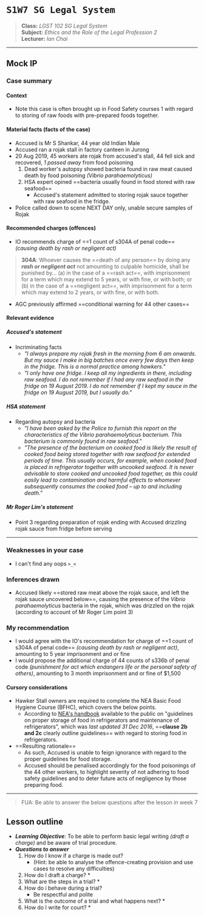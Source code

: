 # `S1W7 SG Legal System`

> **Class:** *LGST 102 SG Legal System*  
> **Subject:** *Ethics and the Role of the Legal Profession 2*  
> **Lecturer:** *Ian Chai*

---
## Mock IP
### Case summary
#### Context
* Note this case is often brought up in Food Safety courses 1 with regard to storing of raw foods with pre-prepared foods together.
#### Material facts (facts of the case)
* Accused is Mr S Shankar, 44 year old Indian Male 
* Accused ran a rojak stall in factory canteen in Jurong
* 20 Aug 2019, 45 workers ate rojak from accused's stall, 44 fell sick and recovered, *1 passed away* from food poisoning
	1. Dead worker's autopsy showed bacteria found in raw meat caused death by food poisoning *(Vibrio parahaemolyticus)*
	2. HSA expert opined ==bacteria usually found in food stored with raw seafood==
		* Accused's statement admitted to storing rojak sauce together with raw seafood in the fridge.
* Police called down to scene NEXT DAY only, unable secure samples of Rojak
#### Recommended charges (offences)
* IO recommends charge of ==1 count of s304A of penal code== *(causing death by rash or negligent act)*
>  **304A**: Whoever causes the ==death of any person== by doing any ***rash or negligent act*** not amounting to culpable homicide, shall be punished by...
		(a) in the case of a ==rash act==, with imprisonment for a term which may extend to 5 years, or with fine, or with both; or	
		(b) in the case of a ==negligent act==, with imprisonment for a term which may extend to 2 years, or with fine, or with both.
* AGC previously affirmed ==conditional warning for 44 other cases==
#### Relevant evidence
##### Accused's statement
* Incriminating facts
	* *"I always prepare my rojak fresh in the morning from 6 am onwards. But my sauce I make in big batches once every few days then keep in the fridge. This is a normal practice among hawkers."*
	* *"I only have one fridge. I keep all my ingredients in there, including raw seafood. I do not remember if I had any raw seafood in the fridge on 19 August 2019. I do not remember if I kept my sauce in the fridge on 19 August 2019, but I usually do."*
##### HSA statement
* Regarding autopsy and bacteria
	* *"I have been asked by the Police to furnish this report on the characteristics of the Vibrio parahaemolyticus bacterium. This bacterium is commonly found in raw seafood."*
	* *"The presence of the bacterium on cooked food is likely the result of cooked food being stored together with raw seafood for extended periods of time. This usually occurs, for example, when cooked food is placed in refrigerator together with uncooked seafood. It is never advisable to store cooked and uncooked food together, as this could easily lead to contamination and harmful effects to whomever subsequently consumes the cooked food – up to and including death."*
##### Mr Roger Lim's statement
* Point 3 regarding preparation of rojak ending with Accused drizzling rojak sauce from fridge before serving
---
### Weaknesses in your case
* I can't find any oops `>_<`
### Inferences drawn
* Accused likely ==stored raw meat above the rojak sauce, and left the rojak sauce uncovered below==, causing the presence of the *Vibrio parahaemolyticus* bacteria in the rojak, which was drizzled on the rojak (according to account of Mr Roger Lim point 3)
### My recommendation
* I would agree with the IO's recommendation for charge of ==1 count of s304A of penal code== *(causing death by rash or negligent act)*, amounting to 5 year imprisonment and or fine
* I would propose the additional charge of 44 counts of s336b of penal code *(punishment for act which endangers life or the personal safety of others)*, amounting to 3 month imprisonment and or fine of $1,500
#### Cursory considerations
* Hawker Stall owners are required to complete the NEA Basic Food Hygiene Course (BFHC), which covers the below points.
	* According to [NEA's handbook](https://www.nea.gov.sg/docs/default-source/resource/guidelines-on-proper-storage-of-food-in-refrigerators.pdf) available to the public on "guidelines on proper storage of food in refrigerators and maintenance of refrigerators", which was *last updated 31 Dec 2016*, ==**clause 2b and 2c** clearly outline guidelines== with regard to storing food in refrigerators.
* ==Resulting rationale==
	* As such, Accused is unable to feign ignorance with regard to the proper guidelines for food storage.
	* Accused should be penalised accordingly for the food poisonings of the 44 other workers, to highlight severity of not adhering to food safety guidelines and to deter future acts of negligence by those preparing food.
---
> FUA: Be able to answer the below questions after the lesson in week 7
## Lesson outline
* ***Learning Objective***: To be able to perform basic legal writing *(draft a charge)* and be aware of trial procedure.
* ***Questions to answer***
	1. How do I know if a charge is made out? 
		* (Hint: be able to analyse the offence-creating provision and use cases to resolve any difficulties)
	2. How do I draft a charge?
		* 
	3. What are the steps in a trial?
		* 
	4. How do i behave during a trial?
		* Be respectful and polite
	5. What is the outcome of a trial and what happens next?
		* 
	6. How do I write for court?
		* 